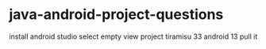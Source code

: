 # java-android-project-questions

install android studio
select empty view project tiramisu 33 android 13
pull it
